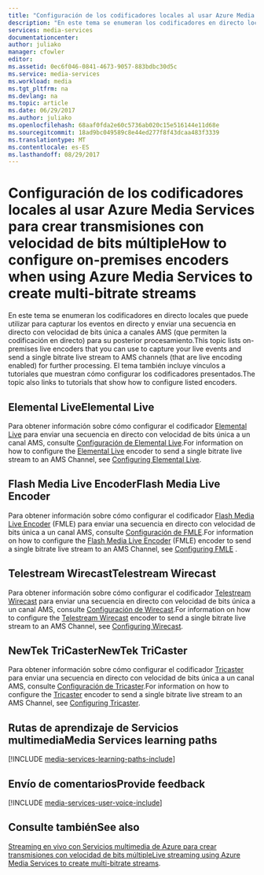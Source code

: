 ```yaml
---
title: "Configuración de los codificadores locales al usar Azure Media Services para crear transmisiones con velocidad de bits múltiple | Microsoft Docs"
description: "En este tema se enumeran los codificadores en directo locales que puede utilizar para capturar los eventos en directo y enviar una secuencia en directo con velocidad de bits única a canales AMS (que permiten la codificación en directo) para su posterior procesamiento. El tema establece vínculos a tutoriales que muestran cómo configurar los codificadores que se presentan."
services: media-services
documentationcenter: 
author: juliako
manager: cfowler
editor: 
ms.assetid: 0ec6f046-0841-4673-9057-883bdbc30d5c
ms.service: media-services
ms.workload: media
ms.tgt_pltfrm: na
ms.devlang: na
ms.topic: article
ms.date: 06/29/2017
ms.author: juliako
ms.openlocfilehash: 68aaf0fda2e60c5736ab020c15e516144e11d68e
ms.sourcegitcommit: 18ad9bc049589c8e44ed277f8f43dcaa483f3339
ms.translationtype: MT
ms.contentlocale: es-ES
ms.lasthandoff: 08/29/2017
---
```

# <a name="how-to-configure-on-premises-encoders-when-using-azure-media-services-to-create-multi-bitrate-streams"></a><span data-ttu-id="3d3eb-104">Configuración de los codificadores locales al usar Azure Media Services para crear transmisiones con velocidad de bits múltiple</span><span class="sxs-lookup"><span data-stu-id="3d3eb-104">How to configure on-premises encoders when using Azure Media Services to create multi-bitrate streams</span></span>
<span data-ttu-id="3d3eb-105">En este tema se enumeran los codificadores en directo locales que puede utilizar para capturar los eventos en directo y enviar una secuencia en directo con velocidad de bits única a canales AMS (que permiten la codificación en directo) para su posterior procesamiento.</span><span class="sxs-lookup"><span data-stu-id="3d3eb-105">This topic lists on-premises live encoders that you can use to capture your live events and send a single bitrate live stream to AMS channels (that are live encoding enabled) for further processing.</span></span> <span data-ttu-id="3d3eb-106">El tema también incluye vínculos a tutoriales que muestran cómo configurar los codificadores presentados.</span><span class="sxs-lookup"><span data-stu-id="3d3eb-106">The topic also links to tutorials that show how to configure listed encoders.</span></span>

## <a name="elemental-live"></a><span data-ttu-id="3d3eb-107">Elemental Live</span><span class="sxs-lookup"><span data-stu-id="3d3eb-107">Elemental Live</span></span>
<span data-ttu-id="3d3eb-108">Para obtener información sobre cómo configurar el codificador [Elemental Live](http://www.elementaltechnologies.com/products/elemental-live) para enviar una secuencia en directo con velocidad de bits única a un canal AMS, consulte [Configuración de Elemental Live](media-services-configure-elemental-live-encoder.md).</span><span class="sxs-lookup"><span data-stu-id="3d3eb-108">For information on how to configure the [Elemental Live](http://www.elementaltechnologies.com/products/elemental-live) encoder to send a single bitrate live stream to an AMS Channel, see [Configuring Elemental Live](media-services-configure-elemental-live-encoder.md).</span></span>

## <a name="flash-media-live-encoder"></a><span data-ttu-id="3d3eb-109">Flash Media Live Encoder</span><span class="sxs-lookup"><span data-stu-id="3d3eb-109">Flash Media Live Encoder</span></span>
<span data-ttu-id="3d3eb-110">Para obtener información sobre cómo configurar el codificador [Flash Media Live Encoder](http://www.adobe.com/products/flash-media-encoder.html) (FMLE) para enviar una secuencia en directo con velocidad de bits única a un canal AMS, consulte [Configuración de FMLE](media-services-configure-fmle-live-encoder.md).</span><span class="sxs-lookup"><span data-stu-id="3d3eb-110">For information on how to configure the [Flash Media Live Encoder](http://www.adobe.com/products/flash-media-encoder.html) (FMLE) encoder to send a single bitrate live stream to an AMS Channel, see [Configuring FMLE](media-services-configure-fmle-live-encoder.md) .</span></span>

## <a name="telestream-wirecast"></a><span data-ttu-id="3d3eb-111">Telestream Wirecast</span><span class="sxs-lookup"><span data-stu-id="3d3eb-111">Telestream Wirecast</span></span>
<span data-ttu-id="3d3eb-112">Para obtener información sobre cómo configurar el codificador [Telestream Wirecast](http://www.telestream.net/wirecast/overview.htm) para enviar una secuencia en directo con velocidad de bits única a un canal AMS, consulte [Configuración de Wirecast](media-services-configure-wirecast-live-encoder.md).</span><span class="sxs-lookup"><span data-stu-id="3d3eb-112">For information on how to configure the [Telestream Wirecast](http://www.telestream.net/wirecast/overview.htm) encoder to send a single bitrate live stream to an AMS Channel, see [Configuring Wirecast](media-services-configure-wirecast-live-encoder.md).</span></span>

## <a name="newtek-tricaster"></a><span data-ttu-id="3d3eb-113">NewTek TriCaster</span><span class="sxs-lookup"><span data-stu-id="3d3eb-113">NewTek TriCaster</span></span>
<span data-ttu-id="3d3eb-114">Para obtener información sobre cómo configurar el codificador [Tricaster](http://newtek.com/products/tricaster-40.html) para enviar una secuencia en directo con velocidad de bits única a un canal AMS, consulte [Configuración de Tricaster](media-services-configure-tricaster-live-encoder.md).</span><span class="sxs-lookup"><span data-stu-id="3d3eb-114">For information on how to configure the [Tricaster](http://newtek.com/products/tricaster-40.html) encoder to send a single bitrate live stream to an AMS Channel, see [Configuring Tricaster](media-services-configure-tricaster-live-encoder.md).</span></span>

## <a name="media-services-learning-paths"></a><span data-ttu-id="3d3eb-115">Rutas de aprendizaje de Servicios multimedia</span><span class="sxs-lookup"><span data-stu-id="3d3eb-115">Media Services learning paths</span></span>
[!INCLUDE [media-services-learning-paths-include](../../includes/media-services-learning-paths-include.md)]

## <a name="provide-feedback"></a><span data-ttu-id="3d3eb-116">Envío de comentarios</span><span class="sxs-lookup"><span data-stu-id="3d3eb-116">Provide feedback</span></span>
[!INCLUDE [media-services-user-voice-include](../../includes/media-services-user-voice-include.md)]

## <a name="see-also"></a><span data-ttu-id="3d3eb-117">Consulte también</span><span class="sxs-lookup"><span data-stu-id="3d3eb-117">See also</span></span>
<span data-ttu-id="3d3eb-118">[Streaming en vivo con Servicios multimedia de Azure para crear transmisiones con velocidad de bits múltiple](media-services-manage-live-encoder-enabled-channels.md)</span><span class="sxs-lookup"><span data-stu-id="3d3eb-118">[Live streaming using Azure Media Services to create multi-bitrate streams](media-services-manage-live-encoder-enabled-channels.md).</span></span>


